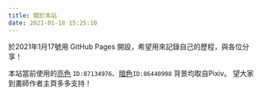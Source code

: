 ```yaml
---
title: 關於本站
date: 2021-01-18 15:25:10
---
```


於2021年1月17號用 GitHub Pages 開設，希望用來記錄自己的歷程，與各位分享！

本站當前使用的[亮色](https://www.pixiv.net/artworks/87134976) `ID:87134976`、[暗色](https://www.pixiv.net/artworks/86440998)`ID:86440998` 背景均取自Pixiv。
望大家到畫師作者主頁多多支持！

